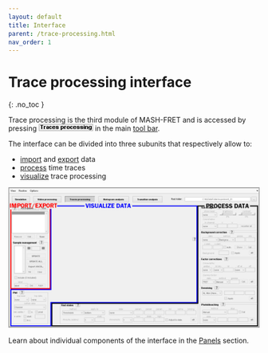 ```yaml
---
layout: default
title: Interface
parent: /trace-processing.html
nav_order: 1
---
```


# Trace processing interface
{: .no_toc }

Trace processing is the third module of MASH-FRET and is accessed by pressing 
![Trace processing](../assets/images/gui/TP-but-trace-processing.png "Trace processing") in the main 
[tool bar](../Getting_started.html#interface).

The interface can be divided into three subunits that respectively allow to:
* <u>import</u> and <u>export</u> data
* <u>process</u> time traces
* <u>visualize</u> trace processing

<a class="plain" href="../assets/images/gui/interface-trace-processing.png"><img src="../assets/images/gui/interface-trace-processing.png"/></a>

Learn about individual components of the interface in the 
[Panels](panels.html) section.

